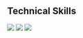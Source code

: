 

<!--
**Shayan-Bravo/Shayan-Bravo** is a ✨ _special_ ✨ repository because its `README.md` (this file) appears on your GitHub profile.

Here are some ideas to get you started:

- 🔭 I’m currently working on ...
- 🌱 I’m currently learning ...
- 👯 I’m looking to collaborate on ...
- 🤔 I’m looking for help with ...
- 💬 Ask me about ...
- 📫 How to reach me: ...
- 😄 Pronouns: ...
- ⚡ Fun fact: ...
-->
## Technical Skills

<img src="https://img.shields.io/badge/Python-white.svg?&style=flat-square&logo=python&logoColor=3776AB"> <img src="https://img.shields.io/badge/C++-white.svg?&style=flat-square&logo=c%2B%2B&logoColor=00599C"> <img src="https://img.shields.io/badge/Java-white.svg?&style=flat-square&logo=java&logoColor=orange">
